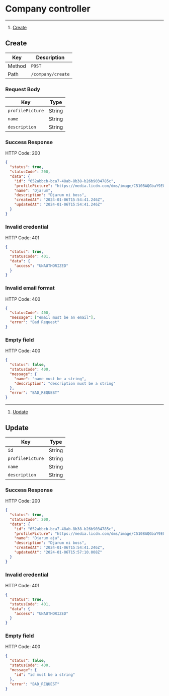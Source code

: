 # Company controller

---

1. [Create](#create)

## Create

| Key    | Description   |
| ------ | ------------- |
| Method | `POST`        |
| Path   | `/company/create` |

### Request Body

| Key        | Type   |
| ---------- | ------ |
| `profilePicture`    | String |
| `name` | String |
| `description` | String |

### Success Response

HTTP Code: 200

```json
{
  "status": true,
  "statusCode": 200,
  "data": {
    "id": "652abbcb-bca7-48ab-8b38-b26b9034785c",
    "profilePicture": "https://media.licdn.com/dms/image/C510BAQGbaY9E81O-ww/company-logo_200_200/0/1631422948234/pt_djarum_logo?e=2147483647&v=beta&t=6pLdL92Wu1KG04EAqEKCaRnFNvJNEXef8S3Gzi960eA",
    "name": "Djarum",
    "description": "Djarum ni boss",
    "createdAt": "2024-01-06T15:54:41.246Z",
    "updatedAt": "2024-01-06T15:54:41.246Z"
  }
}
```

### Invalid credential

HTTP Code: 401

```json
{
  "status": true,
  "statusCode": 401,
  "data": {
    "access": "UNAUTHORIZED"
  }
}
```

### Invalid email format

HTTP Code: 400

```json
{
  "statusCode": 400,
  "message": ["email must be an email"],
  "error": "Bad Request"
}
```

### Empty field

HTTP Code: 400

```json
{
  "status": false,
  "statusCode": 400,
  "message": {
    "name": "name must be a string",
    "description": "description must be a string"
  },
  "error": "BAD_REQUEST"
}
```

---

1. [Update](#update)

## Update

| Key        | Type   |
| ---------- | ------ |
| `id`    | String |
| `profilePicture`    | String |
| `name` | String |
| `description` | String |

### Success Response

HTTP Code: 200

```json
{
  "status": true,
  "statusCode": 200,
  "data": {
    "id": "652abbcb-bca7-48ab-8b38-b26b9034785c",
    "profilePicture": "https://media.licdn.com/dms/image/C510BAQGbaY9E81O-ww/company-logo_200_200/0/1631422948234/pt_djarum_logo?e=2147483647&v=beta&t=6pLdL92Wu1KG04EAqEKCaRnFNvJNEXef8S3Gzi960eA",
    "name": "Djarum aja",
    "description": "Djarum ni boss",
    "createdAt": "2024-01-06T15:54:41.246Z",
    "updatedAt": "2024-01-06T15:57:10.008Z"
  }
}
```

### Invalid credential

HTTP Code: 401

```json
{
  "status": true,
  "statusCode": 401,
  "data": {
    "access": "UNAUTHORIZED"
  }
}
```

### Empty field

HTTP Code: 400

```json
{
  "status": false,
  "statusCode": 400,
  "message": {
    "id": "id must be a string"
  },
  "error": "BAD_REQUEST"
}
```